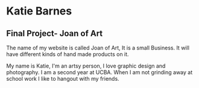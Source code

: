 # Katie Barnes
## Final Project- Joan of Art 

The name of my website is called Joan of Art, It is a small Business. It will have different kinds of hand made products on it.  


My name is Katie, I'm an artsy person, I love graphic design and photography. I am a second year at UCBA. When I am not grinding away at school work I like to hangout with my friends. 
